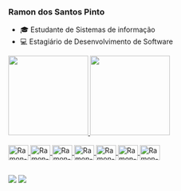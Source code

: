 ### Ramon dos Santos Pinto

- :mortar_board: Estudante de Sistemas de informação
- :computer: Estagiário de Desenvolvimento de Software

 <div>
  <a href="https://github.com/ramonsantospinto">
  <img height="160em" src="https://github-readme-stats.vercel.app/api?username=ramonsantospinto&show_icons=true&theme=dark&include_all_commits=true&count_private=true"/>
  <img height="160em" src="https://github-readme-stats.vercel.app/api/top-langs/?username=ramonsantospinto&layout=compact&langs_count=7&theme=dark"/>
</div>
  

  <div style="display: inline_block"><br>
  <img align="center" alt="Ramon-Java" height="30" width="40" src="https://cdn.jsdelivr.net/gh/devicons/devicon/icons/java/java-original.svg">
  <img align="center" alt="Ramon-Javascript" height="30" width="40" src="https://cdn.jsdelivr.net/gh/devicons/devicon/icons/javascript/javascript-original.svg">
  <img align="center" alt="Ramon-Python" height="30" width="40" src="https://cdn.jsdelivr.net/gh/devicons/devicon/icons/python/python-original.svg">
  <img align="center" alt="Ramon-Ruby" height="30" width="40" src="https://cdn.jsdelivr.net/gh/devicons/devicon/icons/ruby/ruby-plain.svg">
  <img align="center" alt="Ramon-Linux" height="30" width="40" src="https://cdn.jsdelivr.net/gh/devicons/devicon/icons/linux/linux-original.svg">
  <img align="center" alt="Ramon-Windows" height="30" width="40" src="https://cdn.jsdelivr.net/gh/devicons/devicon/icons/windows8/windows8-original.svg">
  <img align="center" alt="Ramon-git" height="30" width="40" src="https://cdn.jsdelivr.net/gh/devicons/devicon/icons/git/git-original.svg">

  
</div>
  
  ## 
  
  <div>
  <a href="https://www.linkedin.com/in/ramon-santos-1464a6108/" target="_blank" rel="external"><img src="https://img.shields.io/badge/-LinkedIn-%230077B5?style=for-the-badge&logo=linkedin&logoColor=white" target="_blank" rel="external"></a>
  <a href = "mailto:ramonsantospinto@gmail.com" target="_blank" rel="external"><img src="https://img.shields.io/badge/Gmail-D14836?style=for-the-badge&logo=gmail&logoColor=white" target="_blank" rel"external"></a>
  </div>
